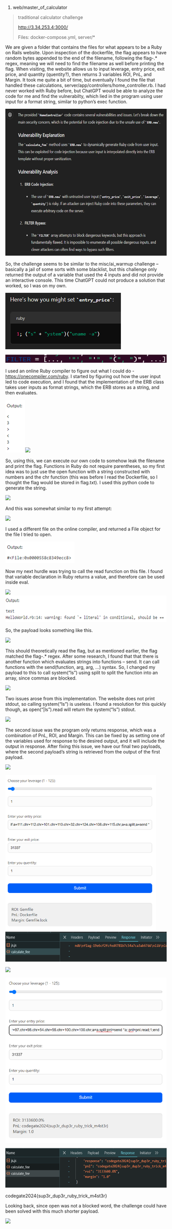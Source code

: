 1.  web/master\_of\_calculator

> traditional calculator challenge
>
> <http://3.34.253.4:3000/>
>
> Files: docker-compose.yml, server/\*

We are given a folder that contains the files for what appears to be a
Ruby on Rails website. Upon inspection of the dockerfile, the flag
appears to have random bytes appended to the end of the filename,
following the flag-.\* regex, meaning we will need to find the filename
as well before printing the flag. When visiting, the website allows us
to input leverage, entry price, exit price, and quantity (quentity?),
then returns 3 variables ROI, PnL, and Margin. It took me quite a bit of
time, but eventually I found the file that handled these calculations,
server/app/controllers/home\_controller.rb. I had never worked with Ruby
before, but ChatGPT would be able to analyze the code for me and find
the vulnerabilty, which lied in the program using user input for a
format string, similar to python’s exec function.

<img src="./media/image1.png" style="width:6.5in;height:4.76667in" />

So, the challenge seems to be similar to the misc/ai\_warmup challenge –
basically a jail of some sorts with some blacklist, but this challenge
only returned the output of a variable that used the 4 inputs and did
not provide an interactive console. This time ChatGPT could not produce
a solution that worked, so I was on my own.

<img src="./media/image2.png"
style="width:3.76094in;height:1.83359in" />

<img src="./media/image3.png"
style="width:5.87718in;height:0.26057in" />

I used an online Ruby compiler to figure out what I could do -
<https://onecompiler.com/ruby>. I started by figuring out how the user
input led to code execution, and I found that the implementation of the
ERB class takes user inputs as format strings, which the ERB stores as a
string, and then evaluates.

<img src="./media/image4.png"
style="width:0.64583in;height:1.70833in" />![](./media/image5.emf)

So, using this, we can execute our own code to somehow leak the filename
and print the flag. Functions in Ruby do not require parentheses, so my
first idea was to just use the open function with a string constructed
with numbers and the chr function (this was before I read the
Dockerfile, so I thought the flag would be stored in flag.txt). I used
this python code to generate the string.

![](./media/image6.emf)

And this was somewhat similar to my first attempt:

![](./media/image7.emf)

I used a different file on the online compiler, and returned a File
object for the file I tried to open.

<img src="./media/image8.png"
style="width:2.25031in;height:0.69801in" />

Now my next hurdle was trying to call the read function on this file. I
found that variable declaration in Ruby returns a value, and therefore
can be used inside eval.

![](./media/image9.emf)<img src="./media/image10.png"
style="width:5.96958in;height:0.8647in" />

So, the payload looks something like this.

![](./media/image11.emf)

This should theoretically read the flag, but as mentioned earlier, the
flag matched the flag-.\* regex. After some research, I found that that
there is another function which evaluates strings into functions – send.
It can call functions with the send(function, arg, arg, …) syntax. So, I
changed my payload to this to call system(“ls”) using split to split the
function into an array, since commas are blocked.

![](./media/image12.emf)

Two issues arose from this implementation. The website does not print
stdout, so calling system(“ls”) is useless. I found a resolution for
this quickly though, as open(“|ls”).read will return the system(“ls”)
stdout.

![](./media/image13.emf)

The second issue was the program only returns response, which was a
combination of PnL, ROI, and Margin. This can be fixed by as setting one
of the variables used for response to the desired output, and it will
include the output in response. After fixing this issue, we have our
final two payloads, where the second payload’s string is retrieved from
the output of the first payload.

![](./media/image14.emf)

<img src="./media/image15.png"
style="width:4.90906in;height:5.07008in" /><img src="./media/image16.png"
style="width:6.04545in;height:0.96624in" />

![](./media/image17.emf)

<img src="./media/image18.png"
style="width:5.24476in;height:5.36803in" />

<img src="./media/image19.png"
style="width:5.97881in;height:1.28136in" />

codegate2024{sup3r\_dup3r\_ruby\_trick\_m4st3r}

Looking back, since open was not a blocked word, the challenge could
have been solved with this much shorter payload.

![](./media/image20.emf)
